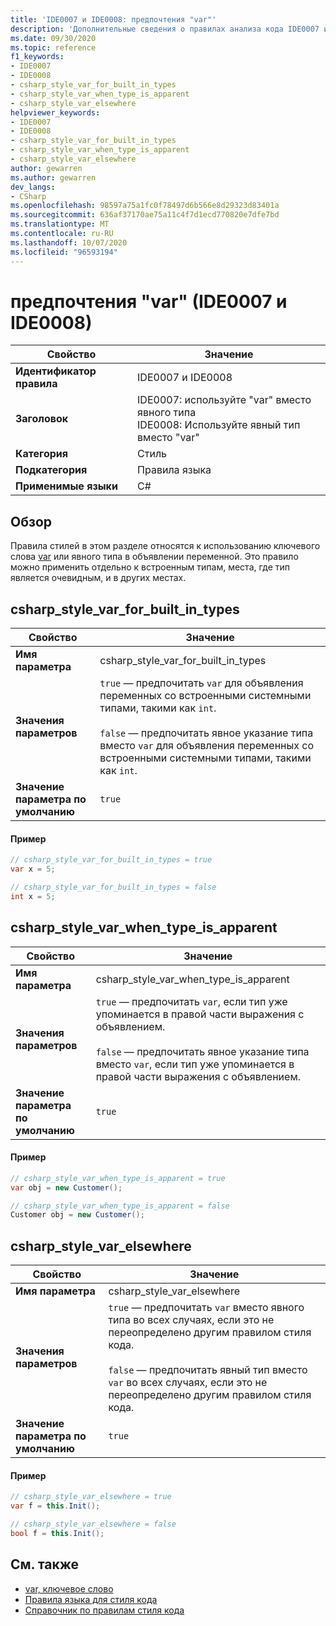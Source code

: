 ```yaml
---
title: 'IDE0007 и IDE0008: предпочтения "var"'
description: 'Дополнительные сведения о правилах анализа кода IDE0007 и IDE0008: предпочтения "var"'
ms.date: 09/30/2020
ms.topic: reference
f1_keywords:
- IDE0007
- IDE0008
- csharp_style_var_for_built_in_types
- csharp_style_var_when_type_is_apparent
- csharp_style_var_elsewhere
helpviewer_keywords:
- IDE0007
- IDE0008
- csharp_style_var_for_built_in_types
- csharp_style_var_when_type_is_apparent
- csharp_style_var_elsewhere
author: gewarren
ms.author: gewarren
dev_langs:
- CSharp
ms.openlocfilehash: 98597a75a1fc0f78497d6b566e8d29323d83401a
ms.sourcegitcommit: 636af37170ae75a11c4f7d1ecd770820e7dfe7bd
ms.translationtype: MT
ms.contentlocale: ru-RU
ms.lasthandoff: 10/07/2020
ms.locfileid: "96593194"
---
```

# <a name="var-preferences-ide0007-and-ide0008"></a>предпочтения "var" (IDE0007 и IDE0008)

|Свойство|Значение|
|-|-|
| **Идентификатор правила** | IDE0007 и IDE0008 |
| **Заголовок** | IDE0007: используйте "var" вместо явного типа<br/> IDE0008: Используйте явный тип вместо "var" |
| **Категория** | Стиль |
| **Подкатегория** | Правила языка |
| **Применимые языки** | C# |

## <a name="overview"></a>Обзор

Правила стилей в этом разделе относятся к использованию ключевого слова [var](../../../csharp/language-reference/keywords/var.md) или явного типа в объявлении переменной. Это правило можно применить отдельно к встроенным типам, места, где тип является очевидным, и в других местах.

## <a name="csharp_style_var_for_built_in_types"></a>csharp_style_var_for_built_in_types

|Свойство|Значение|
|-|-|
| **Имя параметра** | csharp_style_var_for_built_in_types |
| **Значения параметров** | `true` — предпочитать `var` для объявления переменных со встроенными системными типами, такими как `int`.<br /><br />`false` — предпочитать явное указание типа вместо `var` для объявления переменных со встроенными системными типами, такими как `int`. |
| **Значение параметра по умолчанию** | `true` |

#### <a name="example"></a>Пример

```csharp
// csharp_style_var_for_built_in_types = true
var x = 5;

// csharp_style_var_for_built_in_types = false
int x = 5;
```

## <a name="csharp_style_var_when_type_is_apparent"></a>csharp_style_var_when_type_is_apparent

|Свойство|Значение|
|-|-|
| **Имя параметра** | csharp_style_var_when_type_is_apparent |
| **Значения параметров** | `true` — предпочитать `var`, если тип уже упоминается в правой части выражения с объявлением.<br /><br />`false` — предпочитать явное указание типа вместо `var`, если тип уже упоминается в правой части выражения с объявлением. |
| **Значение параметра по умолчанию** | `true` |

#### <a name="example"></a>Пример

```csharp
// csharp_style_var_when_type_is_apparent = true
var obj = new Customer();

// csharp_style_var_when_type_is_apparent = false
Customer obj = new Customer();
```

## <a name="csharp_style_var_elsewhere"></a>csharp_style_var_elsewhere

|Свойство|Значение|
|-|-|
| **Имя параметра** | csharp_style_var_elsewhere |
| **Значения параметров** | `true` — предпочитать `var` вместо явного типа во всех случаях, если это не переопределено другим правилом стиля кода.<br /><br />`false` — предпочитать явный тип вместо `var` во всех случаях, если это не переопределено другим правилом стиля кода. |
| **Значение параметра по умолчанию** | `true` |

#### <a name="example"></a>Пример

```csharp
// csharp_style_var_elsewhere = true
var f = this.Init();

// csharp_style_var_elsewhere = false
bool f = this.Init();
```

## <a name="see-also"></a>См. также

- [var, ключевое слово](../../../csharp/language-reference/keywords/var.md)
- [Правила языка для стиля кода](language-rules.md)
- [Справочник по правилам стиля кода](index.md)
